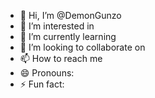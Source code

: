 - 👋 Hi, I’m @DemonGunzo
- 👀 I’m interested in 
- 🌱 I’m currently learning 
- 💞️ I’m looking to collaborate on 
- 📫 How to reach me 
- 😄 Pronouns: 
- ⚡ Fun fact: 

<!---
DemonGunzo/DemonGunzo is a ✨ special ✨ repository because its `README.md` (this file) appears on your GitHub profile.
You can click the Preview link to take a look at your changes.
--->
